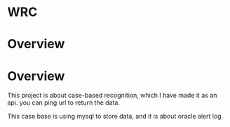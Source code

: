 # WRC
# Overview


Overview
==================
This project is about case-based recognition, which I have made it as an api.
you can ping url to return the data.

This case base is using mysql to store data, and it is about oracle alert log.